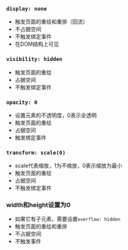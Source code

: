 ### ```display: none```
+ 触发页面的重绘和重排（回流）
+ 不占据空间
+ 不触发绑定事件
+ 在DOM结构上可见

### ```visibility: hidden```
+ 触发页面的重绘
+ 占据空间
+ 不触发绑定事件

### ```opacity: 0```
+ 设置元素的不透明度，0表示全透明
+ 触发页面的重绘
+ 占据空间
+ 触发绑定事件

### ```transform: scale(0)```
+ scale代表缩放，1为不缩放，0表示缩放为最小
+ 触发页面的重绘
+ 占据空间
+ 不触发绑定事件

### width和height设置为0
+ 如果它有子元素，需要设置```overflow: hidden```
+ 触发页面的重绘和重排
+ 不占据空间
+ 不触发事件
